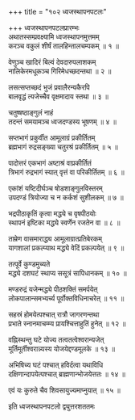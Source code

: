 +++
title = "१०२ ध्वजस्थापनपटलः"

+++
ध्वजस्थापनपटलप्रारम्भः    
अथातस्सम्प्रवक्ष्यामि ध्वजस्थापनमुत्तमम्  
करञ्च वकुलं शीर्षं तालहिन्तालचम्पकम् ॥ १ ॥


वेणुञ्च खादिरं बिल्वं देवदारुपलाशकम्  
नालिकेरमधूकञ्च गिरिमेधच्छदन्तथा ॥ २ ॥


लसत्सप्तच्छदं भुजं प्रवालैरन्यकैरपि  
बालवृद्धं त्यजेच्चैव वृक्षमादाय स्तथा ॥ ३ ॥


चतुष्षष्ठाङ्गुलं नाहं  
तदन्तं समयामञ्च ध्वजदण्डस्य भूषणम् ॥ ४ ॥


सप्तभागं प्रकुर्वीत आमूलाग्रं प्रकीर्तितम्  
ब्रह्मभागं रुद्रसङ्ख्या चतुरश्रं प्रकीर्तितम् ॥ ५ ॥


पादोत्तरं एकभागं अष्टाश्रं वाप्रकीर्तितं  
त्रिभागं रुद्रभागं स्यात् वृत्तं वा परिकीर्तितम् ॥ ६ ॥



एकांशं यष्टिदीर्घञ्च षोडशाङ्गुलविस्तरम्  
उपदण्डं त्रियोज्या च न कर्कशं सुशीलकम् ॥ ७ ॥


भद्रपीठाकृतिं कृत्वा मद्ध्ये च वृषपीठयोः  
स्थापनं इष्टिका मद्ध्ये स्वर्णेन रजतेन वा ॥ ८ ॥


ताम्रेण वासमाराद्ध्य आमूलाग्रात्प्रतिबेरकम्  
यागशालां प्रकल्प्याथ मद्ध्ये वेदिं प्रकल्पयेत् ॥ ९ ॥


तत्पूर्वे कुण्डमुच्यते  
मद्ध्ये दशघटं स्थाप्य ससूत्रं सापिधानकम् ॥ १० ॥


मण्डरुद्रं यजेन्मद्ध्ये पीठशक्तिं समर्पयेत्  
लोकपालान्समभ्यर्च्य पूर्वोक्तविधिनाचरेत् ॥ ११ ॥


सहस्रं होमयेत्पश्चात् रात्रौ जागरणन्तथा  
प्रभाते स्नानमाचम्म्य प्रायश्चित्ताहुतिं हुनेत् ॥ १२ ॥


वह्निस्थन्तु घटे योज्य तत्वतत्वेश्वरान्यजेत्  
मूर्तिमूर्तीश्वरान्न्यस्य योजयेद्दण्डमूलके ॥ १३ ॥


अभिषिच्य घटं पश्चात् हविर्दत्वा यथाविधि  
दक्षिणान्दापयेत्पश्चात् ब्राह्मणान्भोजयेत्ततः ॥ १४ ॥


एवं यः कुरुते चैव शिवसायुज्यमाप्नुयात् ॥ १५ ॥


इति ध्वजस्थापनपटलो द्व्युत्तरशततमः  
